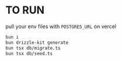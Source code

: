 # TO RUN

pull your env files with `POSTGRES_URL` on vercel

```bash
bun i
bun drizzle-kit generate
bun tsx db/migrate.ts
bun tsx db/seed.ts
```
